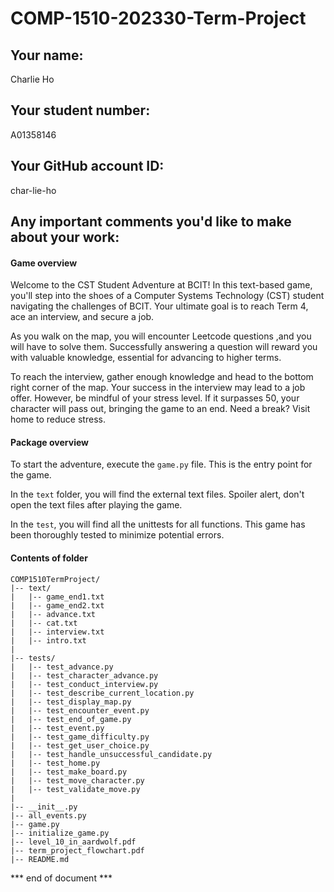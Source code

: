# COMP-1510-202330-Term-Project

## Your name:
Charlie Ho

## Your student number:
A01358146

## Your GitHub account ID:
char-lie-ho

## Any important comments you'd like to make about your work:

#### Game overview
Welcome to the CST Student Adventure at BCIT! In this text-based game, 
you'll step into the shoes of a Computer Systems Technology (CST) student navigating the challenges of BCIT. 
Your ultimate goal is to reach Term 4, ace an interview, and secure a job.

As you walk on the map, you will encounter Leetcode questions ,and you will have to solve them. 
Successfully answering a question will reward you with valuable knowledge, essential for advancing to higher terms.

To reach the interview, gather enough knowledge and head to the bottom right corner of the map. 
Your success in the interview may lead to a job offer. However, be mindful of your stress level. 
If it surpasses 50, your character will pass out, bringing the game to an end. 
Need a break? Visit home to reduce stress.


#### Package overview
To start the adventure, execute the `game.py` file. This is the entry point for the game.

In the `text` folder, you will find the external text files. 
Spoiler alert, don't open the text files after playing the game.

In the `test`, you will find all the unittests for all functions. 
This game has been thoroughly tested to minimize potential errors.

#### Contents of folder
    COMP1510TermProject/
    |-- text/
    |   |-- game_end1.txt
    |   |-- game_end2.txt
    |   |-- advance.txt
    |   |-- cat.txt
    |   |-- interview.txt
    |   |-- intro.txt
    |
    |-- tests/
    |   |-- test_advance.py
    |   |-- test_character_advance.py
    |   |-- test_conduct_interview.py
    |   |-- test_describe_current_location.py
    |   |-- test_display_map.py
    |   |-- test_encounter_event.py
    |   |-- test_end_of_game.py
    |   |-- test_event.py
    |   |-- test_game_difficulty.py
    |   |-- test_get_user_choice.py
    |   |-- test_handle_unsuccessful_candidate.py
    |   |-- test_home.py
    |   |-- test_make_board.py
    |   |-- test_move_character.py
    |   |-- test_validate_move.py
    |
    |-- __init__.py
    |-- all_events.py
    |-- game.py
    |-- initialize_game.py
    |-- level_10_in_aardwolf.pdf
    |-- term_project_flowchart.pdf
    |-- README.md

*** end of document ***